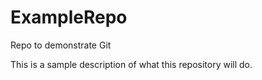 # ExampleRepo
Repo to demonstrate Git


This is a sample description of what this repository will do.

